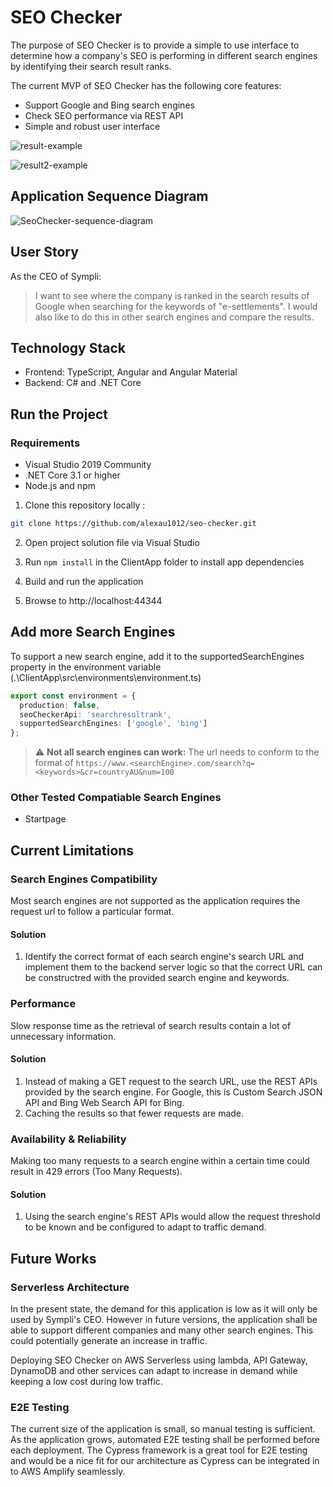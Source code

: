 # SEO Checker
The purpose of SEO Checker is to provide a simple to use interface to determine how a company's SEO is performing in different search engines by identifying their search result ranks.

The current MVP of SEO Checker has the following core features:
- Support Google and Bing search engines
- Check SEO performance via REST API
- Simple and robust user interface
  
![result-example](https://user-images.githubusercontent.com/54974691/120317209-b1d81e80-c321-11eb-854b-5185f2cdbde4.PNG)

![result2-example](https://user-images.githubusercontent.com/54974691/120317219-b43a7880-c321-11eb-9dbe-ad6757fcfaab.PNG)

## Application Sequence Diagram
![SeoChecker-sequence-diagram](https://user-images.githubusercontent.com/54974691/120324989-90c7fb80-c32a-11eb-92a3-5e870d0666fe.png)

## User Story
As the CEO of Sympli:
> I want to see where the company is ranked in the search results of Google when searching for the keywords of "e-settlements". I would also like to do this in other search engines and compare the results.

## Technology Stack
- Frontend: TypeScript, Angular and Angular Material
- Backend: C# and .NET Core

## Run the Project
### Requirements

- Visual Studio 2019 Community <version>
- .NET Core 3.1 or higher
- Node.js and npm
  
1. Clone this repository locally :
  
``` bash
git clone https://github.com/alexau1012/seo-checker.git
```
  
2. Open project solution file via Visual Studio

3. Run ```npm install``` in the ClientApp folder to install app dependencies

4. Build and run the application
  
5. Browse to http://localhost:44344
  
## Add more Search Engines

To support a new search engine, add it to the supportedSearchEngines property in the environment variable (.\ClientApp\src\environments\environment.ts)
  
``` typescript
export const environment = {
  production: false,
  seoCheckerApi: 'searchresultrank',
  supportedSearchEngines: ['google', 'bing']
};  
```
  
> :warning: **Not all search engines can work:** The url needs to conform to the format of `https://www.<searchEngine>.com/search?q=<keywords>&cr=countryAU&num=100`
  
### Other Tested Compatiable Search Engines
- Startpage

## Current Limitations
### Search Engines Compatibility
Most search engines are not supported as the application requires the request url to follow a particular format.

#### Solution
1. Identify the correct format of each search engine's search URL and implement them to the backend server logic so that the correct URL can be constructred with the provided search engine and keywords.

### Performance
Slow response time as the retrieval of search results contain a lot of unnecessary information.

#### Solution
1. Instead of making a GET request to the search URL, use the REST APIs provided by the search engine. For Google, this is Custom Search JSON API and Bing Web Search API for Bing.
2. Caching the results so that fewer requests are made.

### Availability & Reliability
Making too many requests to a search engine within a certain time could result in 429 errors (Too Many Requests).
  
#### Solution
1. Using the search engine's REST APIs would allow the request threshold to be known and be configured to adapt to traffic demand.

## Future Works
### Serverless Architecture
In the present state, the demand for this application is low as it will only be used by Sympli's CEO. However in future versions, the application shall be able to support different companies and many other search engines. This could potentially generate an increase in traffic.
  
Deploying SEO Checker on AWS Serverless using lambda, API Gateway, DynamoDB and other services can adapt to increase in demand while keeping a low cost during low traffic.

### E2E Testing
The current size of the application is small, so manual testing is sufficient. As the application grows, automated E2E testing shall be performed before each deployment. The Cypress framework is a great tool for E2E testing and would be a nice fit for our architecture as Cypress can be integrated in to AWS Amplify seamlessly.
